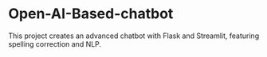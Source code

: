 # Open-AI-Based-chatbot
This project creates an advanced chatbot with Flask and Streamlit, featuring spelling correction and NLP.
